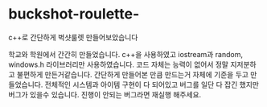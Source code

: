 # buckshot-roulette-
c++로 간단하게 벅샷룰렛 만들어보았습니다

학교와 학원에서 간간히 만들었습니다.
c++을 사용하였고 iostream과 random, windows.h 라이브러리만 사용하였습니다.
코드 자체는 능력이 없어서 정말 지저분하고 불편하게 만든거같습니다.
간단하게 만들어본 만큼 만드는거 자체에 기준을 두고 만들었습니다.
전체적인 시스템과 아이템 구현이 다 되어있고
버그를 일단 다 잡긴 했지만 버그가 있을수 있습니다.
진행이 안되는 버그라면 재실행 해주세요.
